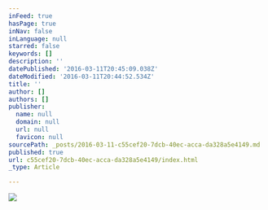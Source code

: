 ```yaml
---
inFeed: true
hasPage: true
inNav: false
inLanguage: null
starred: false
keywords: []
description: ''
datePublished: '2016-03-11T20:45:09.038Z'
dateModified: '2016-03-11T20:44:52.534Z'
title: ''
author: []
authors: []
publisher:
  name: null
  domain: null
  url: null
  favicon: null
sourcePath: _posts/2016-03-11-c55cef20-7dcb-40ec-acca-da328a5e4149.md
published: true
url: c55cef20-7dcb-40ec-acca-da328a5e4149/index.html
_type: Article

---
```

![](https://the-grid-user-content.s3-us-west-2.amazonaws.com/86bb1121-b574-47f0-9d25-f59802917239.png)